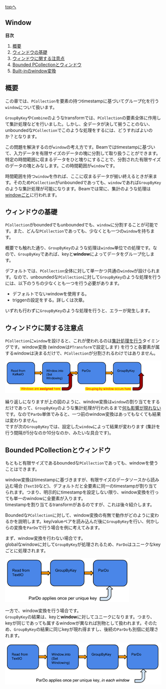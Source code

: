 [topへ](../index.md)

## Window
**目次**

1. [概要](#overview)
2. [ウィンドウの基礎](#basic)
3. [ウィンドウに関する注意点](#note)
4. [Bounded PCollectionとウィンドウ](#bounded)
5. [Built-inのwindow変換](./built-in.md)

## <span class="lhead" id="overview">概要</span>
この章では、`PCollection`を要素の持つtimestampに基づいてグループ化を行う`window`について扱います。

`GroupByKey`や`Combine`のようなtransformでは、`PCollection`の要素全体に作用して集計処理などを行いました。しかし、全データが決して揃うことのない、unboundedな`PCollection`でこのような処理をするには、どうすればよいのか？となります。

この問題を解決するのが`window`の考え方です。Beamではtimestampに基づいて、入力データを有限サイズのデータの塊に分割して取り扱うことができます。特定の時間範囲に収まるデータをひと塊りにすることで、分割された有限サイズのデータの塊とみなします。この時間範囲が`window`です。

時間範囲を持つ`window`を作れば、ここに収まるデータが揃い終えるときが来ます。そのため`PCollection`がunboundedであっても、`window`であれば`GroupByKey`のような集計処理が可能になります。Beamでは常に、集計のような処理は<u>windowごと</u>に行われます。

## <span class="lhead" id="basic">ウィンドウの基礎</span>
`PCollection`がboundedでもunboundedでも、`window`に分割することが可能です。また、どんな`PCollection`であっても、少なくとも一つの`window`を持ちます。  

概要でも触れた通り、`GroupByKey`のような処理は`window`単位での処理です。なので、`GroupByKey`であれば、keyと**window**によってデータをグループ化します。

デフォルトでは、`PCollection`全体に対して単一かつ共通の`window`が設けられます。なので、unboundedな`PCollection`に対して`GroupByKey`のような処理を行うには、以下のうちの少なくとも一つを行う必要があります。

+ デフォルトでないwindowを使用する。
+ triggerの設定をする。詳しくは次章。

いずれも行わずに`GroupByKey`のような処理を行うと、エラーが発生します。

## <span class="lhead" id="note">ウィンドウに関する注意点</span>
`PCollection`に`window`を設けると、これが使われるのは<u>集計処理を行う</u>タイミングです。window変換 (windowは`PTransform`で設定します) を行うと各要素が属するwindowは決まるだけで、`PCollection`が分割されるわけではありません。

<img src="./figs/windowing-pipeline-unbounded.png" width=600>

繰り返しになりますが上の図のように、window変換は`window`の割り当てをするだけであって、`GroupByKey`のような集計処理が行われるまで<u>何も影響が現れない</u>です。なので`ParDo`単体でみると、一つ前のwindow変換はあってもなくても結果は変わりません。  
ですが次の`GroupByKey`では、設定した`window`によって結果が変わります (集計を行う間隔が5分なのか10分なのか、みたいな具合です)。

## <span class="lhead" id="bounded">Bounded PCollectionとウィンドウ</span>
もともと有限サイズであるboundedな`PCollection`であっても、windowを使うことはできます。

window変換はtimestampに基づきますが、有限サイズのデータソースから読み込む場合 (`TextIO`など)、デフォルトだと全要素に同一のtimestampが割り当てられます。つまり、明示的にtimestampを設定しない限り、window変換を行っても単一のwindowに全要素が入ります。  
timestampを割り当てるtransformがあるのですが、これは後々紹介します。

Boundedな`PCollection`に対して、window変換の有無で動作がどのように変わるかを説明します。key/valueペアを読み込んだ後に`GroupByKey`を行い、何かしらの変換を`ParDo`で行う場合を例に考えてみます。

まず、window変換を行わない場合です。  
globalなwindowに対して`GroupByKey`が処理されるため、`ParDo`はユニークなkeyごとに処理されます。

<img src="./figs/unwindowed-pipeline-bounded.png" width=400>

一方で、window変換を行う場合です。  
`GroupByKey`の結果は、keyと**window**に対してユニークになります。つまり、keyが同じであっても属するwindowが異なれば別物として扱われます。そのため、`GroupByKey`の結果に同じkeyが現れ得ますし、後続の`ParDo`も別個に処理されます。

<img src="./figs/windowing-pipeline-bounded.png" width=520>